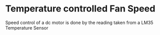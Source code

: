 # Temperature controlled Fan Speed

Speed control of a dc motor is done by the reading taken from a LM35 Temperature Sensor
